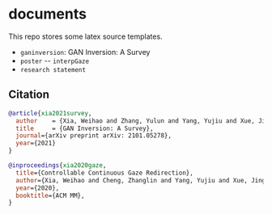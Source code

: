 # documents

This repo stores some latex source templates.

- `ganinversion`: GAN Inversion: A Survey
- `poster`
-- `interpGaze`
- `research statement`

## Citation

```bibtex
@article{xia2021survey,
  author    = {Xia, Weihao and Zhang, Yulun and Yang, Yujiu and Xue, Jing-Hao and Zhou, Bolei and Yang, Ming-Hsuan},
  title     = {GAN Inversion: A Survey},
  journal={arXiv preprint arXiv: 2101.05278},
  year={2021}
}

@inproceedings{xia2020gaze,
  title={Controllable Continuous Gaze Redirection},
  author={Xia, Weihao and Cheng, Zhanglin and Yang, Yujiu and Xue, Jing-Hao and Feng, Wensen},
  year={2020},
  booktitle={ACM MM},
}
```
